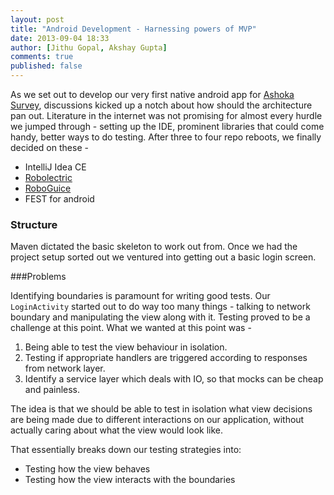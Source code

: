 ```yaml
---
layout: post
title: "Android Development - Harnessing powers of MVP"
date: 2013-09-04 18:33
author: [Jithu Gopal, Akshay Gupta]
comments: true
published: false
---
```


As we set out to develop our very first native android app for [Ashoka Survey](https://github.com/nilenso/ashoka-survey-mobile-native), discussions kicked up a notch about how should the architecture pan out. Literature in the internet was not promising for almost every hurdle we jumped through - setting up the IDE, prominent libraries that could come handy, better ways to do testing. After three to four repo reboots, we finally decided on these -

- IntelliJ Idea CE
- [Robolectric](https://github.com/robolectric/robolectric)
- [RoboGuice]()
- FEST for android

### Structure

Maven dictated the basic skeleton to work out from. Once we had the project setup sorted out we ventured into getting out a basic login screen. 


###Problems

Identifying boundaries is paramount for writing good tests. Our `LoginActivity` started out to do way too many things - talking to network boundary and manipulating the view along with it. Testing proved to be a challenge at this point. What we wanted at this point was -

1. Being able to test the view behaviour in isolation.
2. Testing if appropriate handlers are triggered according to responses from network layer.
3. Identify a service layer which deals with IO, so that mocks can be cheap and painless. 

The idea is that we should be able to test in isolation what view decisions are being made due to different interactions on our application, without actually caring about what the view would look like.

That essentially breaks down our testing strategies into:

- Testing how the view behaves
- Testing how the view interacts with the boundaries

